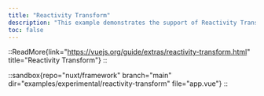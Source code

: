 ```yaml
---
title: "Reactivity Transform"
description: "This example demonstrates the support of Reactivity Transform in Nuxt 3."
toc: false
---
```


::ReadMore{link="https://vuejs.org/guide/extras/reactivity-transform.html" title="Reactivity Transform"}
::

::sandbox{repo="nuxt/framework" branch="main" dir="examples/experimental/reactivity-transform" file="app.vue"}
::

